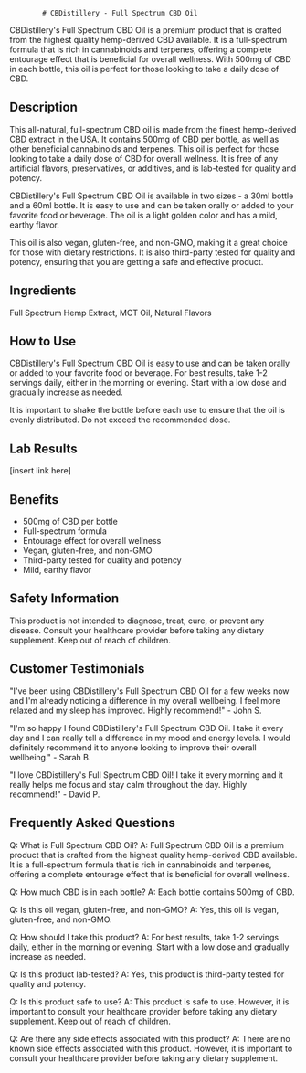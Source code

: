 
            # CBDistillery - Full Spectrum CBD Oil

CBDistillery's Full Spectrum CBD Oil is a premium product that is crafted from the highest quality hemp-derived CBD available. It is a full-spectrum formula that is rich in cannabinoids and terpenes, offering a complete entourage effect that is beneficial for overall wellness. With 500mg of CBD in each bottle, this oil is perfect for those looking to take a daily dose of CBD.

## Description
This all-natural, full-spectrum CBD oil is made from the finest hemp-derived CBD extract in the USA. It contains 500mg of CBD per bottle, as well as other beneficial cannabinoids and terpenes. This oil is perfect for those looking to take a daily dose of CBD for overall wellness. It is free of any artificial flavors, preservatives, or additives, and is lab-tested for quality and potency.

CBDistillery's Full Spectrum CBD Oil is available in two sizes - a 30ml bottle and a 60ml bottle. It is easy to use and can be taken orally or added to your favorite food or beverage. The oil is a light golden color and has a mild, earthy flavor.

This oil is also vegan, gluten-free, and non-GMO, making it a great choice for those with dietary restrictions. It is also third-party tested for quality and potency, ensuring that you are getting a safe and effective product.

## Ingredients
Full Spectrum Hemp Extract, MCT Oil, Natural Flavors

## How to Use
CBDistillery's Full Spectrum CBD Oil is easy to use and can be taken orally or added to your favorite food or beverage. For best results, take 1-2 servings daily, either in the morning or evening. Start with a low dose and gradually increase as needed.

It is important to shake the bottle before each use to ensure that the oil is evenly distributed. Do not exceed the recommended dose.

## Lab Results
[insert link here]

## Benefits
- 500mg of CBD per bottle
- Full-spectrum formula
- Entourage effect for overall wellness
- Vegan, gluten-free, and non-GMO
- Third-party tested for quality and potency
- Mild, earthy flavor

## Safety Information
This product is not intended to diagnose, treat, cure, or prevent any disease. Consult your healthcare provider before taking any dietary supplement. Keep out of reach of children.

## Customer Testimonials
"I've been using CBDistillery's Full Spectrum CBD Oil for a few weeks now and I'm already noticing a difference in my overall wellbeing. I feel more relaxed and my sleep has improved. Highly recommend!" - John S.

"I'm so happy I found CBDistillery's Full Spectrum CBD Oil. I take it every day and I can really tell a difference in my mood and energy levels. I would definitely recommend it to anyone looking to improve their overall wellbeing." - Sarah B.

"I love CBDistillery's Full Spectrum CBD Oil! I take it every morning and it really helps me focus and stay calm throughout the day. Highly recommend!" - David P.

## Frequently Asked Questions
Q: What is Full Spectrum CBD Oil? 
A: Full Spectrum CBD Oil is a premium product that is crafted from the highest quality hemp-derived CBD available. It is a full-spectrum formula that is rich in cannabinoids and terpenes, offering a complete entourage effect that is beneficial for overall wellness.

Q: How much CBD is in each bottle? 
A: Each bottle contains 500mg of CBD.

Q: Is this oil vegan, gluten-free, and non-GMO? 
A: Yes, this oil is vegan, gluten-free, and non-GMO.

Q: How should I take this product? 
A: For best results, take 1-2 servings daily, either in the morning or evening. Start with a low dose and gradually increase as needed.

Q: Is this product lab-tested? 
A: Yes, this product is third-party tested for quality and potency.

Q: Is this product safe to use? 
A: This product is safe to use. However, it is important to consult your healthcare provider before taking any dietary supplement. Keep out of reach of children.

Q: Are there any side effects associated with this product? 
A: There are no known side effects associated with this product. However, it is important to consult your healthcare provider before taking any dietary supplement.